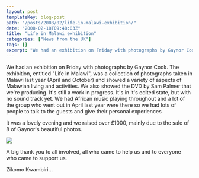 ```yaml
---
layout: post
templateKey: blog-post
path: "/posts/2008/02/life-in-malawi-exhibition/"
date: "2008-02-18T09:48:03Z"
title: "Life in Malawi exhibition"
categories: ["News from the UK"]
tags: []
excerpt: "We had an exhibition on Friday with photographs by Gaynor Cook. The exhibition, entitled \"Life in ..."
---
```


We had an exhibition on Friday with photographs by Gaynor Cook. The exhibition, entitled "Life in Malawi", was a collection of photographs taken in Malawi last year (April and October) and showed a variety of aspects of Malawian living and activities. We also showed the DVD by Sam Palmer that we're producing. It's still a work in progress. It's in it's edited state, but with no sound track yet. We had African music playing throughout and a lot of the group who went out in April last year were there so we had lots of people to talk to the guests and give their personal experiences

It was a lovely evening and we raised over £1000, mainly due to the sale of 8 of Gaynor's beautiful photos.

![](http://www.landirani.org/image_library/news/thumb-200x200/499544c475e07_31_0259.jpg)

A big thank you to all involved, all who came to help us and to everyone who came to support us.

Zikomo Kwambiri...